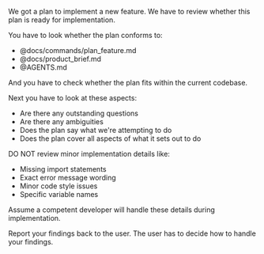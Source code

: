 We got a plan to implement a new feature. We have to review whether this plan is ready for implementation.

You have to look whether the plan conforms to:

- @docs/commands/plan_feature.md
- @docs/product_brief.md
- @AGENTS.md

And you have to check whether the plan fits within the current codebase.

Next you have to look at these aspects:

- Are there any outstanding questions
- Are there any ambiguities
- Does the plan say what we're attempting to do
- Does the plan cover all aspects of what it sets out to do

DO NOT review minor implementation details like:
- Missing import statements
- Exact error message wording
- Minor code style issues
- Specific variable names

Assume a competent developer will handle these details during implementation.

Report your findings back to the user. The user has to decide how to handle your findings.